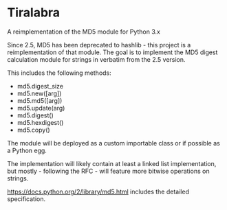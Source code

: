 
Tiralabra
========
A reimplementation of the MD5 module for Python 3.x

Since 2.5, MD5 has been deprecated to hashlib - this project is a reimplementation of that module.
The goal is to implement the MD5 digest calculation module for strings in verbatim from the 2.5 version.

This includes the following methods:

* md5.digest_size
* md5.new([arg])
* md5.md5([arg])
* md5.update(arg)
* md5.digest()
* md5.hexdigest()
* md5.copy()

The module will be deployed as a custom importable class or if possible as a Python egg.

The implementation will likely contain at least a linked list implementation, but mostly - following the RFC - will feature more bitwise operations on strings.

https://docs.python.org/2/library/md5.html includes the detailed specification.


